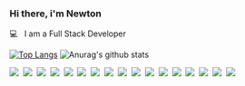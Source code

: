 ### Hi there, i'm Newton
💻  &nbsp; I am a Full Stack Developer

[![Top Langs](https://github-readme-stats.vercel.app/api/top-langs/?username=nsrau&hide_langs_below=1&layout=compact)](https://github.com/anuraghazra/github-readme-stats)
![Anurag's github stats](https://github-readme-stats.vercel.app/api?username=nsrau&show_icons=true&theme=radical)


<img src="https://img.shields.io/badge/javascript%20-%23323330.svg?&style=for-the-badge&logo=javascript&logoColor=%23F7DF1E"/>&nbsp;
<img src="https://img.shields.io/badge/node.js%20-%2343853D.svg?&style=for-the-badge&logo=node.js&logoColor=white"/>&nbsp;
<img src="https://img.shields.io/badge/typescript%20-%23007ACC.svg?&style=for-the-badge&logo=typescript&logoColor=white"/>&nbsp;
<img src="https://img.shields.io/badge/html5%20-%23E34F26.svg?&style=for-the-badge&logo=html5&logoColor=white"/>&nbsp;
<img src="https://img.shields.io/badge/css3%20-%231572B6.svg?&style=for-the-badge&logo=css3&logoColor=white"/>&nbsp;
<img src="https://img.shields.io/badge/php-%23777BB4.svg?&style=for-the-badge&logo=php&logoColor=white"/>&nbsp;
<img src="https://img.shields.io/badge/react%20-%2320232a.svg?&style=for-the-badge&logo=react&logoColor=%2361DAFB"/>&nbsp;
<img src="https://img.shields.io/badge/angular%20-%23DD0031.svg?&style=for-the-badge&logo=angular&logoColor=white"/>&nbsp;
<img src="https://img.shields.io/badge/SASS%20-hotpink.svg?&style=for-the-badge&logo=SASS&logoColor=white"/>&nbsp;
<img src="https://img.shields.io/badge/nestjs%20-%23E0234E.svg?&style=for-the-badge&logo=nestjs&logoColor=white" />&nbsp;
<img src="https://img.shields.io/badge/adobe%20photoshop%20-%2331A8FF.svg?&style=for-the-badge&logo=adobe%20photoshop&logoColor=white"/>&nbsp;
<img src="https://img.shields.io/badge/adobe%20illustrator%20-%23FF9A00.svg?&style=for-the-badge&logo=adobe%20illustrator&logoColor=white"/>&nbsp;
<img src="https://img.shields.io/badge/git%20-%23F05033.svg?&style=for-the-badge&logo=git&logoColor=white"/>&nbsp;
<img src="https://img.shields.io/badge/apache%20-%23D42029.svg?&style=for-the-badge&logo=apache&logoColor=white"/>&nbsp;
<img src="https://img.shields.io/badge/mysql-%2300f.svg?&style=for-the-badge&logo=mysql&logoColor=white"/>&nbsp;
<img src="https://img.shields.io/badge/travisci%20-%232B2F33.svg?&style=for-the-badge&logo=travis&logoColor=white"/>&nbsp;
<img src="https://img.shields.io/badge/docker%20-%230db7ed.svg?&style=for-the-badge&logo=docker&logoColor=white"/>&nbsp;
